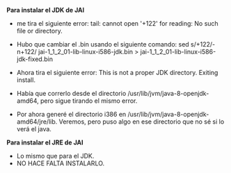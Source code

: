 **Para instalar el JDK de JAI**
 - me tira el siguiente error: 
  tail: cannot open '+122' for reading: No such file or directory.  

 - Hubo que cambiar el .bin usando el siguiente comando: 
  sed s/+122/-n+122/ jai-1_1_2_01-lib-linux-i586-jdk.bin > jai-1_1_2_01-lib-linux-i586-jdk-fixed.bin   

 - Ahora tira el siguiente error: 
  This is not a proper JDK directory.  Exiting install.

 - Había que correrlo desde el directorio /usr/lib/jvm/java-8-openjdk-amd64, pero sigue tirando el mismo error. 

 - Por ahora generé el directorio i386 en /usr/lib/jvm/java-8-openjdk-amd64/jre/lib. Veremos, pero puso algo en ese directorio que no sé si lo verá el java. 

**Para instalar el JRE de JAI**
 - Lo mismo que para el JDK. 
 - NO HACE FALTA INSTALARLO. 


